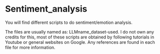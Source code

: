 # Sentiment_analysis

You will find different scripts to do sentiment/emotion analysis.

The files are usually named as: LLMname_dataset-used. I do not own any credits for this, most of these scripts are obtained by following tutorials in Youtube or general websites on Google. Any references are found in each file for more information.


